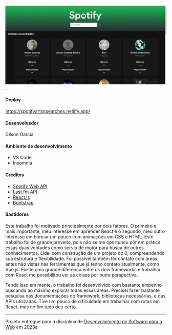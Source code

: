 ![Screenshot do projeto](printScreen.png "Screenshot do projeto").


#### Deploy

https://spotifyartistsearches.netlify.app/


#### Desenvolvedor

Gilson Garcia


#### Ambiente de desenvolvimento
- VS Code
- Insomnia

#### Créditos
- [Spotify Web API](https://developer.spotify.com/documentation/web-api)
- [Last.fm API](https://www.last.fm/api)
- [React.js](https://react.dev/)
- [Bootstrap](https://react-bootstrap.github.io/)

#### Bastidores

Este trabalho foi motivado principalmente por dois fatores. O primeiro e mais importante, meu interesse em aprender React e o segundo, meu outro interesse em brincar um pouco com animações em CSS e HTML. Este trabalho foi de grande proveito, pois não se me oportunou pôr em prática essas duas vontades como serviu de motor para busca de outros conhecimentos. Lidei com construção de um projeto do 0, compreendendo sua estrutura e flexibilidade. Foi possível também ter contato com áreas antes não vistas nas ferramentas que já tenho contato atualmente, como Vue.js. Existe uma grande diferença entre os dois frameworks e trabalhar com React me possibilitou ver as coisas por outra perspectiva. 

Tendo isso em mente, o trabalho foi desenvolvido com bastante empenho buscando ao máximo explorar todas essas áreas. Precisei fazer bastante pesquisa nas documentações do framework, bibliotecas necessárias, e das APIs utilizadas. Tive um pouco de dificuldade em trabalhar com rotas em React, mas no fim tudo deu certo.



---
Projeto entregue para a disciplina de [Desenvolvimento de Software para a Web](http://github.com/andreainfufsm/elc1090-2023a) em 2023a
